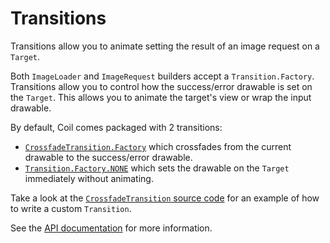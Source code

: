 # Transitions

Transitions allow you to animate setting the result of an image request on a `Target`.

Both `ImageLoader` and `ImageRequest` builders accept a `Transition.Factory`. Transitions allow you to control how the success/error drawable is set on the `Target`. This allows you to animate the target's view or wrap the input drawable.

By default, Coil comes packaged with 2 transitions:

- [`CrossfadeTransition.Factory`](/coil/api/coil-core/coil3.transition/-crossfade-transition/) which crossfades from the current drawable to the success/error drawable.
- [`Transition.Factory.NONE`](/coil/api/coil-core/coil3.transition/-transition/-factory/-companion/-n-o-n-e) which sets the drawable on the `Target` immediately without animating.

Take a look at the [`CrossfadeTransition` source code](https://github.com/coil-kt/coil/blob/main/coil-core/src/androidMain/kotlin/coil3/transition/CrossfadeTransition.kt) for an example of how to write a custom `Transition`.

See the [API documentation](/coil/api/coil-core/coil3.transition/-transition/) for more information.
